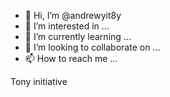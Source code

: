 - 👋 Hi, I’m @andrewyit8y
- 👀 I’m interested in ...
- 🌱 I’m currently learning ...
- 💞️ I’m looking to collaborate on ...
- 📫 How to reach me ...

<!---
andrewyit8y/andrewyit8y is a ✨ special ✨ repository because its `README.md` (this file) appears on your GitHub profile.
You can click the Preview link to take a look at your changes.
--->
Tony initiative 

